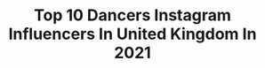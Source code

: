 ---
title: Top 10 Dancers Instagram Influencers In United Kingdom In 2021
description: >-
  Find top dancers Instagram influencers in United Kingdom in 2021. Most popular hashtags: #dance #photoshoot #explore.
platform: Instagram
hits: 540
text_top: Discover the most popular Instagram influencers on inBeat.
text_bottom: Our search engine holds 540 Instagram influencers like this in United Kingdom for you to pitch.
profiles:
  - username: "alessandraferriofficial_"
    fullname: >-
      Alessandra Ferri
    bio: >-
      Dancer
    location: "United Kingdom"
    followers: 42235
    engagement: 635
    commentsToLikes: 0.026554
    id: ck8szjs31opwd0j78kibhu0yj
    verified: true
    hashtags: "#teatroallafenicevenezia, #mradamrcooper, #hamburgballet, #hamburgballett"
  - username: "harryaalexander"
    fullname: >-
      Harry Alexander
    bio: >-
      Dancer
    location: "United Kingdom"
    followers: 3673
    engagement: 1147
    commentsToLikes: 0.047189
    id: ck6tppg03lhuy0j71paaczma5
    verified: false
    hashtags: "#repost, #madammebutterfly, #birmingham, #denadadt"
  - username: "amelia.cuth"
    fullname: >-
      amelia cuth️️️bert🦋
    bio: >-
      Thai/English|Pianist|Dancer|Netball Dm for Shoots&Rates 💌 Don’t use my images without permission Account monitored by mum 14🙈
    location: "United Kingdom"
    followers: 18997
    engagement: 767
    commentsToLikes: 0.200464
    id: ckf5x2qinu4jy0j230b9bnm0t
    verified: false
    hashtags: "#explorepage, #photography, #thaimodel, #explore"
  - username: "peanut.curls"
    fullname: >-
      🥜 PEE.A.NUT.🍑🥜
    bio: >-
      💌Follow for Curly hair Journey/tips 💌Dancer/Marketing|Influencer 💌BOOKING: peanutcurls02@gmail.com Blogger 🎓Brand Ambassador Model:@excellamodels
    location: "United Kingdom"
    followers: 23412
    engagement: 554
    commentsToLikes: 0.084690
    id: ck5hqohtitfzq0i11bdlhg5ey
    verified: false
    hashtags: "#hairstyle, #saltresorts, #naturalhairjourney, #portrait"
  - username: "chloeferns"
    fullname: >-
      C H L O E  M C N I V E N
    bio: >-
      Property development company @yutooclub THE CHLOE METHOD - NLP practitioner - Professional Dancer
    location: "United Kingdom"
    followers: 16163
    engagement: 978
    commentsToLikes: 0.036877
    id: ck6tjuwxf3h000j71xk785xid
    verified: false
    hashtags: "#blackouttuesday, #coolofchallenge, #pregnancy, #pregnantworkout"
  - username: "ameliakabath"
    fullname: >-
      Amelia Bath
    bio: >-
      Actress/Dancer @collectiveagts Level 3 PT London Collaborations: katie@thebookingproject.com
    location: "United Kingdom"
    followers: 128702
    engagement: 320
    commentsToLikes: 0.046518
    id: ck5bue9r6hmfh0i11bnrng59m
    verified: true
    hashtags: "#foreoufo2, #skintech, #ad, #foreo"
  - username: "elizajanex"
    fullname: >-
      E L I Z A  J A N E🇪🇸🇮🇪🏴󠁧󠁢󠁳󠁣󠁴󠁿
    bio: >-
      Singer-Dancer-Actress-Model Dm/email me for bookings📥 @akforevermodels @buzz_talent_ @sintillatetalent @bdentertainmentuk
    location: "United Kingdom"
    followers: 5313
    engagement: 1282
    commentsToLikes: 0.091843
    id: ck6tsyuy87lvp0j712s1fybqx
    verified: false
    hashtags: "#modellife, #scoutmenemesis, #singer, #photooftheday"
  - username: "aimee_batt"
    fullname: >-
      AIMEE BATT
    bio: >-
      Singer, Actress & Dancer Rep’d by @ttaadults DM/Email for Collaborations Depop: aimeebatt Head Gymnastics Coach
    location: "United Kingdom"
    followers: 24226
    engagement: 408
    commentsToLikes: 0.186749
    id: ck14jlu65kztf0i19qaavie1n
    verified: false
    hashtags: "#pltstyle"
  - username: "_naomimt"
    fullname: >-
      Naomi Minott 🇯🇲🇩🇪
    bio: >-
      #MM⭕️ Dancer • Mentor • Actress • Investor #WhenTheWaistTakesOver 💎 #YourFaveBaddie Make 💰 online? 📲 DM ME WiFi MONEY
    location: "United Kingdom"
    followers: 18096
    engagement: 469
    commentsToLikes: 0.072922
    id: ck5qb9853kg9q0i11mqi75prq
    verified: false
    hashtags: "#thickums, #whine, #success, #moneymoves"
  - username: "swietyrachael"
    fullname: >-
      swietyrachael
    bio: >-
      Dance Enthusiast/Team boondocks/professional dancer/Enquiries and Bookings 0742488283 Fashion♥️& entertainment @fridah_mueni_ke my happiness bloody💖😻
    location: "United Kingdom"
    followers: 13918
    engagement: 2323
    commentsToLikes: 0.025362
    id: ck9weilwikflq0j78ac6k9jnk
    verified: false
    hashtags: "#gainwithswietyrachael, #whip, #lunch, #dinner"
---